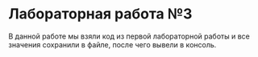 # Лабораторная работа №3
В данной работе мы взяли код из первой лабораторной работы и все значения сохранили в файле, после чего вывели в консоль.
